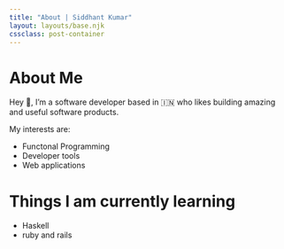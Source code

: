 ```yaml
---
title: "About | Siddhant Kumar"
layout: layouts/base.njk
cssclass: post-container
---
```


<h1>About Me</h1>

<p>
  Hey 👋, I’m a <span class='highlight'>software developer</span> based
  in 🇮🇳 who likes building amazing and useful software products.
</p>

<p>My interests are:</p>
<ul>
  <li>Functonal Programming</li>
  <li>Developer tools</li>
  <li>Web applications</li>
</ul>

<h1>Things I am currently learning</h1>

- Haskell
- ruby and rails


